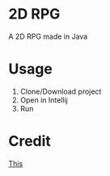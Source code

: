# 2D RPG
A 2D RPG made in Java

# Usage
1. Clone/Download project
2. Open in Intellij
3. Run

# Credit
[This](https://www.youtube.com/playlist?list=PL_QPQmz5C6WUF-pOQDsbsKbaBZqXj4qSq)